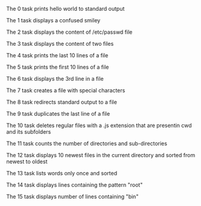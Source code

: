 The 0 task prints hello world to standard output

The 1 task displays a confused smiley

The 2 task displays the content of /etc/passwd file

The 3 task displays the content of two files

The 4 task prints the last 10 lines of a file

The 5 task prints the first 10 lines of a file

The 6 task displays the 3rd line in a file

The 7 task creates a file with special characters

The 8 task redirects standard output to a file

The 9 task duplicates the last line of a file

The 10 task deletes regular files with a .js extension that are presentin cwd and its subfolders

The 11 task counts the number of directories and sub-directories

The 12 task displays 10 newest files in the current directory and sorted from newest to oldest

The 13 task lists words only once and sorted

The 14 task displays lines containing the pattern "root"

The 15 task displays number of lines containing "bin"
